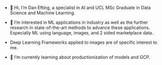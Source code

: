 - 👋 Hi, I’m Dan Efting, a specialist in AI and UCL MSc Graduate in Data Science and Machine Learning.

- 👀 I’m interested in ML applications in industry as well as the further research in state-of-the-art methods to advance these applications. Especially ML using language, images, and 2 sided marketplace data.

- Deep Learning Frameworks applied to images are of specific interest to me.

- 🌱 I’m currently learning about productionization of models and GCP.

<!---
bottyBotz/bottyBotz is a ✨ special ✨ repository because its `README.md` (this file) appears on your GitHub profile.
You can click the Preview link to take a look at your changes.
--->
